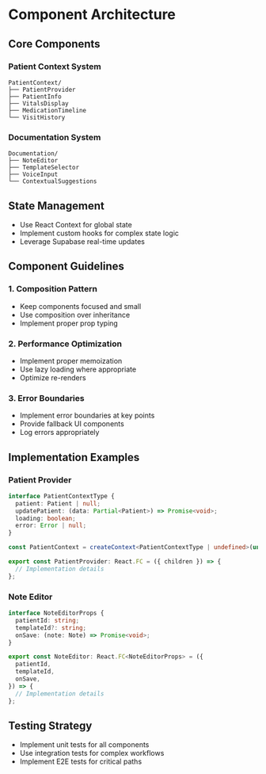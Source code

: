 
# Component Architecture

## Core Components

### Patient Context System
```
PatientContext/
├── PatientProvider
├── PatientInfo
├── VitalsDisplay
├── MedicationTimeline
└── VisitHistory
```

### Documentation System
```
Documentation/
├── NoteEditor
├── TemplateSelector
├── VoiceInput
└── ContextualSuggestions
```

## State Management
- Use React Context for global state
- Implement custom hooks for complex state logic
- Leverage Supabase real-time updates

## Component Guidelines

### 1. Composition Pattern
- Keep components focused and small
- Use composition over inheritance
- Implement proper prop typing

### 2. Performance Optimization
- Implement proper memoization
- Use lazy loading where appropriate
- Optimize re-renders

### 3. Error Boundaries
- Implement error boundaries at key points
- Provide fallback UI components
- Log errors appropriately

## Implementation Examples

### Patient Provider
```typescript
interface PatientContextType {
  patient: Patient | null;
  updatePatient: (data: Partial<Patient>) => Promise<void>;
  loading: boolean;
  error: Error | null;
}

const PatientContext = createContext<PatientContextType | undefined>(undefined);

export const PatientProvider: React.FC = ({ children }) => {
  // Implementation details
};
```

### Note Editor
```typescript
interface NoteEditorProps {
  patientId: string;
  templateId?: string;
  onSave: (note: Note) => Promise<void>;
}

export const NoteEditor: React.FC<NoteEditorProps> = ({
  patientId,
  templateId,
  onSave,
}) => {
  // Implementation details
};
```

## Testing Strategy
- Implement unit tests for all components
- Use integration tests for complex workflows
- Implement E2E tests for critical paths
